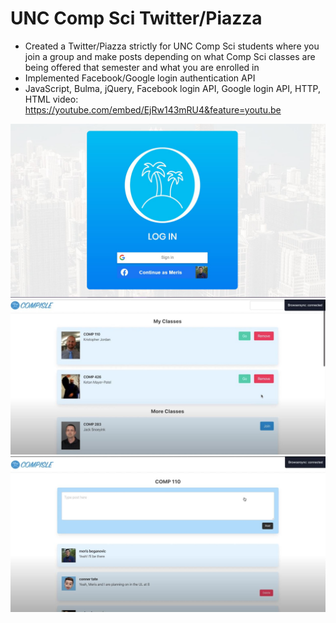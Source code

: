 # UNC Comp Sci Twitter/Piazza

- Created a Twitter/Piazza strictly for UNC Comp Sci students where you join a group and make posts depending on what Comp Sci classes are being offered that semester and what you are enrolled in
- Implemented Facebook/Google login authentication API
- JavaScript, Bulma, jQuery, Facebook login API, Google login API, HTTP, HTML
video: https://youtube.com/embed/EjRw143mRU4&feature=youtu.be
<img src="UNC Twitter-Piazza 1.JPG">
<img src="Capture.JPG">
<img src="Capture1.JPG">

